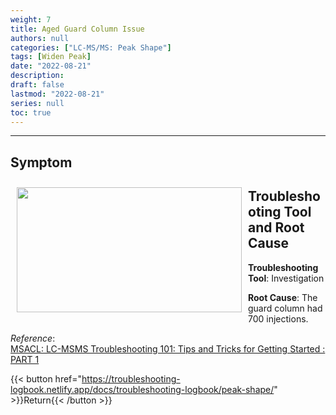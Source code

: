 ```yaml
---
weight: 7
title: Aged Guard Column Issue
authors: null
categories: ["LC-MS/MS: Peak Shape"]
tags: [Widen Peak]
date: "2022-08-21"
description:  
draft: false
lastmod: "2022-08-21"
series: null
toc: true
---
```




<!--more-->
---

## Symptom
<div class = "row">
<img width ="360" height= "200" src = "/docs/images/Screenshot 2022-08-18 154827.png" style ="float: left" HSPACE="10" VSPACE="10"/>
</div>

## Troubleshooting Tool and Root Cause

<div class = "row">

<b>Troubleshooting Tool</b>: Investigation  

<b>Root Cause</b>: The guard column had 700 injections.  

</div>

*Reference*:  
[MSACL: LC-MSMS Troubleshooting 101: Tips and Tricks for Getting Started : PART 1](https://www.msacl.org/index.php?header=Learning_Center&tab=Video_Library&subtab=Search_Video_Library)  

{{< button href="https://troubleshooting-logbook.netlify.app/docs/troubleshooting-logbook/peak-shape/" >}}Return{{< /button >}}